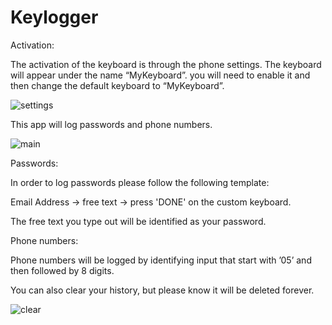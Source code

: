 # Keylogger
Activation:

The activation of the keyboard is through the phone settings.
The keyboard will appear under the name “MyKeyboard”. you will need to enable it and then change the default keyboard to “MyKeyboard”.

![settings](https://user-images.githubusercontent.com/62388952/219621581-0c9d28ac-4f2e-4d9b-89fc-c809c8db5d16.PNG)

This app will log passwords and phone numbers.

![main](https://user-images.githubusercontent.com/62388952/219624937-a1ced172-7a8e-4349-b6a2-01f13372d94c.jpg)

Passwords:


In order to log passwords please follow the following template:

Email Address -> free text -> press 'DONE' on the custom keyboard.

The free text you type out will be identified as your password.

Phone numbers:


Phone numbers will be logged by identifying input that start with ’05’ and then followed by 8 digits.

You can also clear your history, but please know it will be deleted forever.

![clear](https://user-images.githubusercontent.com/62388952/219625040-762a6524-d4db-499a-a631-d51886b5e69b.jpg)
